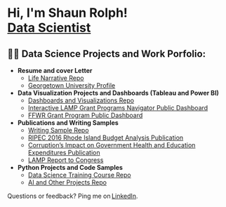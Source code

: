 <h1>Hi, I'm Shaun Rolph! <br/><a href="https://www.linkedin.com/in/shaun-rolph-79692b74/">Data Scientist</a>
<h2>👨‍💻 Data Science Projects and Work Porfolio:</h2>

- <b>Resume and cover Letter</b>
  - [Life Narrative Repo](https://github.com/ShaunCRolph/Life-Narrative.git)
  - [Georgetown University Profile](https://ghd.georgetown.edu/profile/shaun-rolph/)
- <b>Data Visualization Projects and Dashboards (Tableau and Power BI)</b>
  - [Dashboards and Visualizations Repo](https://github.com/ShaunCRolph/Dashboard-and-Visualizations-Repo)
  - [Interactive LAMP Grant Programs Navigator Public Dashboard](https://publicdashboards.dl.usda.gov/t/MRP_PUB/views/LAMPNavigator_17084589181540/AwardDashboard?%3Aembed=y&%3Aiid=1&%3AisGuestRedirectFromVizportal=y)
  - [FFWR Grant Program Public Dashboard](https://public.tableau.com/app/profile/shaun7740/viz/FFWRStateCoverageandContactInfo/CountryWideCoverage)
- <b>Publications and Writing Samples</b>
  - [Writing Sample Repo](https://github.com/ShaunCRolph/Writing-Sample-Repo.git)
  - [RIPEC 2016 Rhode Island Budget Analysis Publication](https://www.ripec.org/pdfs/2016_Debt-and-Bond.pdf)
  - [Corruption’s Impact on Government Health and Education Expenditures Publication](https://digitalcommons.bryant.edu/eeb/vol10/iss1/14/)
  - [LAMP Report to Congress](https://www.ams.usda.gov/sites/default/files/media/LAMP_Report_to_Congress.pdf)
- <b>Python Projects and Code Samples</b>
  - [Data Science Training Course Repo](https://github.com/ShaunCRolph/Data-Science-Training-Course-Repo)
  - [AI and Other Projects Repo ](https://github.com/ShaunCRolph/AI-and-Other-Projects-Repo.git)



Questions or feedback? Ping me on [LinkedIn](https://www.linkedin.com/in/shaun-rolph-79692b74/).
